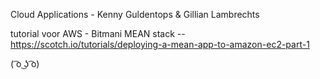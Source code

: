 Cloud Applications - Kenny Guldentops & Gillian Lambrechts

tutorial voor AWS - Bitmani MEAN stack -- https://scotch.io/tutorials/deploying-a-mean-app-to-amazon-ec2-part-1

( ͡o ͜ʖ ͡o)
